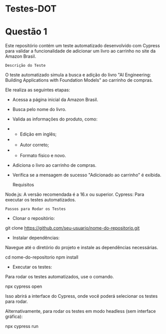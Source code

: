 # Testes-DOT

# Questão 1

Este repositório contém um teste automatizado desenvolvido com Cypress para validar a funcionalidade de adicionar um livro ao carrinho no site da Amazon Brasil.

	Descrição do Teste

O teste automatizado simula a busca e adição do livro "AI Engineering: Building Applications with Foundation Models" ao carrinho de compras. 

Ele realiza as seguintes etapas:

- Acessa a página inicial da Amazon Brasil.
- Busca pelo nome do livro.
- Valida as informações do produto, como:
- - Edição em inglês;
- - Autor correto;
- - Formato físico e novo.
- Adiciona o livro ao carrinho de compras.
- Verifica se a mensagem de sucesso "Adicionado ao carrinho" é exibida.

	Requisitos

Node.js: A versão recomendada é a 16.x ou superior.
Cypress: Para executar os testes automatizados.

	Passos para Rodar os Testes

- Clonar o repositório:

git clone https://github.com/seu-usuario/nome-do-repositorio.git

- Instalar dependências:

Navegue até o diretório do projeto e instale as dependências necessárias.

cd nome-do-repositorio
npm install

- Executar os testes:

Para rodar os testes automatizados, use o comando.

npx cypress open

Isso abrirá a interface do Cypress, onde você poderá selecionar os testes para rodar.

Alternativamente, para rodar os testes em modo headless (sem interface gráfica):

npx cypress run
